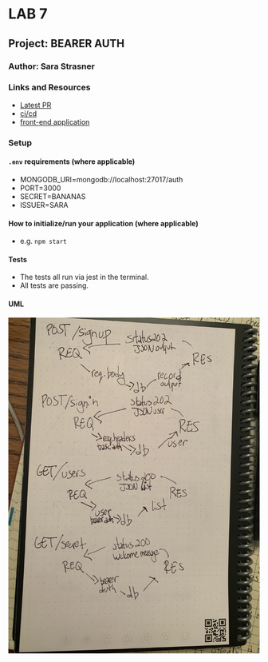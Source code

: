 # LAB 7

## Project: BEARER AUTH

### Author: Sara Strasner

### Links and Resources

- [Latest PR](https://github.com/sarastrasner/bearer-auth/pull/6)
- [ci/cd](https://github.com/sarastrasner/bearer-auth/actions)
- [front-end application](https://sarastrasner-bearer-auth.herokuapp.com/) 

### Setup

#### `.env` requirements (where applicable)

- MONGODB_URI=mongodb://localhost:27017/auth
- PORT=3000
- SECRET=BANANAS
- ISSUER=SARA

#### How to initialize/run your application (where applicable)

- e.g. `npm start`


#### Tests

- The tests all run via jest in the terminal.
- All tests are passing.

#### UML
![UML](./assets/UML.JPG)